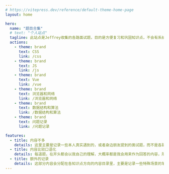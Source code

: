 ```yaml
---
# https://vitepress.dev/reference/default-theme-home-page
layout: home

hero:
  name: "题目合集"
  # text: "个人站点"
  tagline: 此站点是Jeffrey收集的各路面试题，目的是方便复习和巩固知识点，不会有系统完整的知识点，仅是为了快速回顾
  actions:
    - theme: brand
      text: CSS
      link: /css
    - theme: brand
      text: JS
      link: /js
    - theme: brand
      text: Vue
      link: /vue
    - theme: brand
      text: 浏览器和网络
      link: /浏览器和网络
    - theme: brand
      text: 数据结构和算法
      link: /数据结构和算法
    - theme: brand
      text: 问题记录
      link: /问题记录

features:
  - title: 内容不多
    details: 这里主要是记录一些本人真实遇到的，或者身边朋友提到的面试题，而不是各路大佬整合的内容，所以内容可能相对较少，但可以确定真的有人考。（后来发现有些自己感觉会考的也想加进来方便自己复习...所以...嘿嘿）
  - title: 内容比较口语化
    details: 每道题，在开头都会以我自己的理解，大概率都是我会用来作为回答的内容，所以可能偏口语化，内容仅供参考，可能有错误，欢迎大佬们提issue告知修改~感谢！
  - title: 额外的记录
    details: 这部分内容会分配在各知识点方向的内容目录里，主要是记录一些特殊场景的笔记内容，不一定是面试题，但可以了解一下，免得被考..
---
```


